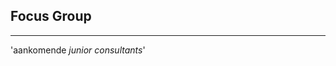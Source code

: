 <!-- .slide: data-background="#009EE0"> -->
<!-- .slide: data-background-image="css/theme/images/bg-people.jpg"> -->
<!-- .slide: data-background-size="cover"> -->

## Focus Group
---
'aankomende *junior consultants*'